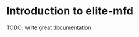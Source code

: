 # Introduction to elite-mfd

TODO: write [great documentation](http://jacobian.org/writing/great-documentation/what-to-write/)
